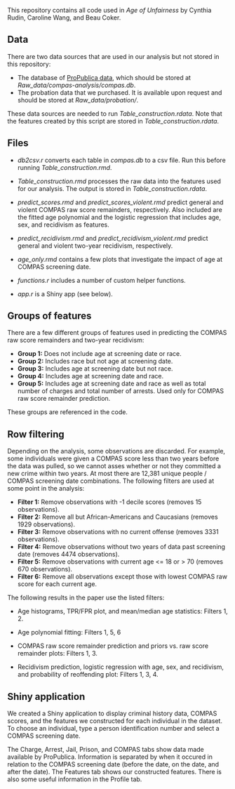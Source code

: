 This repository contains all code used in *Age of Unfairness* by Cynthia Rudin, Caroline Wang, and Beau Coker.

## Data

There are two data sources that are used in our analysis but not stored in this repository:
*	The database of [ProPublica data](https://github.com/propublica/compas-analysis), which should be stored at *Raw_data/compas-analysis/compas.db*.
*	The probation data that we purchased. It is available upon request and should be stored at *Raw_data/probation/*.

These data sources are needed to run *Table_construction.rdata*. Note that the features created by this script are stored in *Table_construction.rdata*.

## Files

*	*db2csv.r* converts each table in *compas.db* to a csv file. Run this before running *Table_construction.rmd*.

*	*Table_construction.rmd* processes the raw data into the features used for our analysis. The output is stored in *Table_construction.rdata*.

*	*predict_scores.rmd* and *predict_scores_violent.rmd* predict general and violent COMPAS raw score remainders, respectively. Also included are the fitted age polynomial and the logistic regression that includes age, sex, and recidivism as features.  

*	*predict_recidivism.rmd* and *predict_recidivism_violent.rmd* predict general and violent two-year recidivism, respectively. 

*	*age_only.rmd* contains a few plots that investigate the impact of age at COMPAS screening date.

*	*functions.r* includes a number of custom helper functions.

*	*app.r* is a Shiny app (see below).

## Groups of features

There are a few different groups of features used in predicting the COMPAS raw score remainders and two-year recidivism:
*	**Group 1:** Does not include age at screening date or race.
*	**Group 2:** Includes race but not age at screening date.
*	**Group 3:** Includes age at screening date but not race.
*	**Group 4:** Includes age at screening date and race.
*	**Group 5:** Includes age at screening date and race as well as total number of charges and total number of arrests. Used only for COMPAS raw score remainder prediction.

These groups are referenced in the code.

## Row filtering

Depending on the analysis, some observations are discarded. For example, some individuals were given a COMPAS score less than two years before the data was pulled, so we cannot asses whether or not they committed a new crime within two years. At most there are 12,381 unique people / COMPAS screening date combinations. The following filters are used at some point in the analysis: 
*	**Filter 1:** Remove observations with -1 decile scores (removes 15 observations).
*	**Filter 2:** Remove all but African-Americans and Caucasians (removes 1929 observations).
*	**Filter 3:** Remove observations with no current offense (removes 3331 observations).
*	**Filter 4:** Remove observations without two years of data past screening date (removes 4474 observations).
*	**Filter 5:** Remove observations with current age <= 18 or > 70 (removes 670 observations).
*	**Filter 6:** Remove all observations except those with lowest COMPAS raw score for each current age.

The following results in the paper use the listed filters:
*	Age histograms, TPR/FPR plot, and mean/median age statistics: Filters 1, 2.

*	Age polynomial fitting: Filters 1, 5, 6

*	COMPAS raw score remainder prediction and priors vs. raw score remainder plots: Filters 1, 3.

*	Recidivism prediction, logistic regression with age, sex, and recidivism, and probability of reoffending plot: Filters 1, 3, 4.


## Shiny application

We created a Shiny application to display criminal history data, COMPAS scores, and the features we constructed for each individual in the dataset. To choose an individual, type a person identification number and select a COMPAS screening date. 

The Charge, Arrest, Jail, Prison, and COMPAS tabs show data made available by ProPublica. Information is separated by when it occured in relation to the COMPAS screening date (before the date, on the date, and after the date). The Features tab shows our constructed features. There is also some useful information in the Profile tab. 













